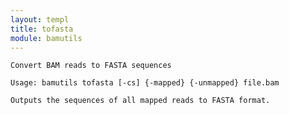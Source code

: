 ```yaml
---
layout: templ
title: tofasta
module: bamutils
---
```

    
    Convert BAM reads to FASTA sequences
    
    Usage: bamutils tofasta [-cs] {-mapped} {-unmapped} file.bam
    
    Outputs the sequences of all mapped reads to FASTA format.
    
    
